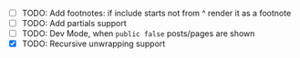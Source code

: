 - [ ] TODO: Add footnotes: if include starts not from ^ render it as a footnote
- [ ] TODO: Add partials support
- [ ] TODO: Dev Mode, when `public false` posts/pages are shown
- [x] TODO: Recursive unwrapping support
